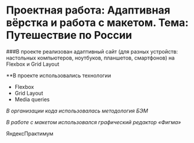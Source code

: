 # Проектная работа: Адаптивная вёрстка и работа с макетом. Тема: Путешествие по России

###В проекте реализован адаптивный сайт (для разных устройств: настольных компьютеров, ноутбуков, планшетов, смартфонов) на Flexbox и Grid Layout

**В проекте использовались технологии

* Flexbox
* Grid Layout
* Media queries

*В организации кода использовалась методология БЭМ*

*В работе с макетом использовался графический редактор «Фигма»*

ЯндексПрактимум